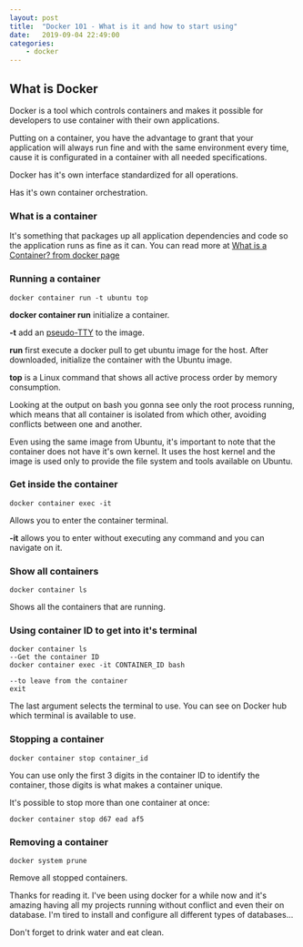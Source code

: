 ```yaml
---
layout: post
title:  "Docker 101 - What is it and how to start using"
date:   2019-09-04 22:49:00
categories: 
    - docker
---
```


## What is Docker

Docker is a tool which controls containers and makes it possible for developers to use container with their own applications.

Putting on a container, you have the advantage to grant that your application will always run fine and with the same environment every time, cause it is configurated in a container with all needed specifications.

Docker has it's own interface standardized for all operations.

Has it's own container orchestration.

### What is a container

It's something that packages up all application dependencies and code so the application runs as fine as it can. You can read more at [What is a Container? from docker page](https://www.docker.com/resources/what-container)

### Running a container

    docker container run -t ubuntu top

**docker container run** initialize a container.

**-t** add an [pseudo-TTY](https://unix.stackexchange.com/questions/21147/what-are-pseudo-terminals-pty-tty) to the image.

**run** first execute a docker pull to get ubuntu image for the host. After downloaded, initialize the container with the Ubuntu image.

**top** is a Linux command that shows all active process order by memory consumption.

Looking at the output on bash you gonna see only the root process running, which means that all container is isolated from which other, avoiding conflicts between one and another.

Even using the same image from Ubuntu, it's important to note that the container does not have it's own kernel. It uses the host kernel and the image is used only to provide the file system and tools available on Ubuntu.

### Get inside the container

    docker container exec -it

Allows you to enter the container terminal.

**-it** allows you to enter without executing any command and you can navigate on it.

### Show all containers

    docker container ls

Shows all the containers that are running.

### Using container ID to get into it's terminal

    docker container ls
    --Get the container ID
    docker container exec -it CONTAINER_ID bash
    
    --to leave from the container
    exit

The last argument selects the terminal to use. You can see on Docker hub which terminal is available to use.

### Stopping a container

    docker container stop container_id

You can use only the first 3 digits in the container ID to identify the container, those digits is what makes a container unique.

It's possible to stop more than one container at once:

    docker container stop d67 ead af5

### Removing a container

    docker system prune

Remove all stopped containers.

Thanks for reading it. I've been using docker for a while now and it's amazing having all my projects running without conflict and even their on database. I'm tired to install and configure all different types of databases...

Don't forget to drink water and eat clean.
